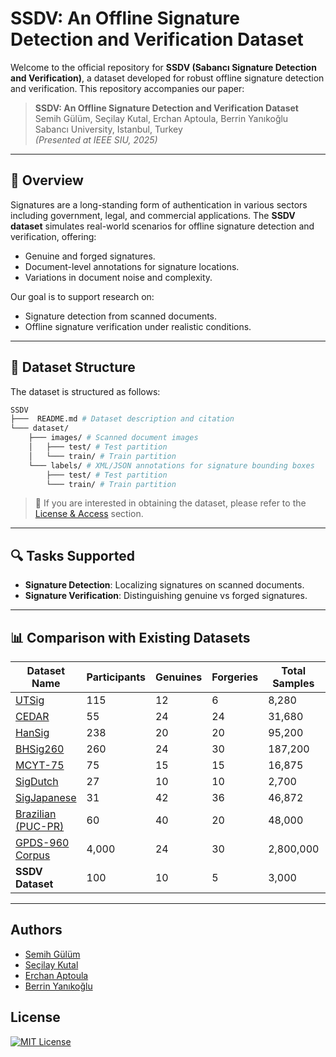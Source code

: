 # SSDV: An Offline Signature Detection and Verification Dataset

Welcome to the official repository for **SSDV (Sabancı Signature Detection and Verification)**, a dataset developed for robust offline signature detection and verification. This repository accompanies our paper:

> **SSDV: An Offline Signature Detection and Verification Dataset**  
> Semih Gülüm, Seçilay Kutal, Erchan Aptoula, Berrin Yanıkoğlu  
> Sabancı University, Istanbul, Turkey  
> *(Presented at IEEE SIU, 2025)*

---

## 🧾 Overview

Signatures are a long-standing form of authentication in various sectors including government, legal, and commercial applications. The **SSDV dataset** simulates real-world scenarios for offline signature detection and verification, offering:

- Genuine and forged signatures.
- Document-level annotations for signature locations.
- Variations in document noise and complexity.

Our goal is to support research on:
- Signature detection from scanned documents.
- Offline signature verification under realistic conditions.

---

## 📁 Dataset Structure

The dataset is structured as follows:
```bash
SSDV
├───  README.md # Dataset description and citation
└─── dataset/
    ├─── images/ # Scanned document images
    │   ├─── test/ # Test partition
    │   └─── train/ # Train partition
    └─── labels/ # XML/JSON annotations for signature bounding boxes
        ├─── test/ # Test partition
        └─── train/ # Train partition
```

> 📌 If you are interested in obtaining the dataset, please refer to the [License & Access](#lock-license--access) section.

---

## 🔍 Tasks Supported

- **Signature Detection**: Localizing signatures on scanned documents.
- **Signature Verification**: Distinguishing genuine vs forged signatures.

---

## 📊 Comparison with Existing Datasets

| Dataset Name                   | Participants | Genuines | Forgeries | Total Samples | Noise Included | Detection Support |
|--------------------------------|--------------|----------|-----------|----------------|----------------|-------------------|
| [UTSig](https://paperswithcode.com/dataset/utsig)                      | 115          | 12       | 6         | 8,280          | ✗              | ✗                 |
| [CEDAR](https://paperswithcode.com/dataset/cedar-signature)                      | 55           | 24       | 24        | 31,680         | ✗              | ✗                 |
| [HanSig](https://github.com/hsinmin/HanSig)                     | 238          | 20       | 20        | 95,200         | ✗              | ✗                 |
| [BHSig260](https://www.kaggle.com/datasets/ishanikathuria/handwritten-signature-datasets)                  | 260          | 24       | 30        | 187,200        | ✗              | ✗                 |
| [MCYT-75](https://bidalab.eps.uam.es/listdatabases?id=MCYT_SignatureOff_75)                   | 75           | 15       | 15        | 16,875         | ✗              | ✗                 |
| [SigDutch](https://tc11.cvc.uab.es/datasets/SigWiComp2013_1/task_1_1)                   | 27           | 10       | 10        | 2,700          | ✗              | ✗                 |
| [SigJapanese](https://tc11.cvc.uab.es/datasets/sigwicomp2013_1/task_2_1)               | 31           | 42       | 36        | 46,872         | ✗              | ✗                 |
| [Brazilian (PUC-PR)]()        | 60           | 40       | 20        | 48,000         | ✗              | ✗                 |
| [GPDS-960 Corpus](https://figshare.com/articles/dataset/GPDS960signature_database/1287360)           | 4,000        | 24       | 30        | 2,800,000      | ✗              | ✗                 |
| **SSDV Dataset**              | 100          | 10       | 5         | 3,000          | ✔              | ✔                 |



---

## Authors

- [Semih Gülüm](https://github.com/semihstp)
- [Seçilay Kutal](https://github.com/seccily)
- [Erchan Aptoula](https://sites.google.com/view/erchan-aptoula/)
- [Berrin Yanıkoğlu](https://scholar.google.com.tr/citations?user=CyWTeecAAAAJ&hl=tr)

## License

[![MIT License](https://img.shields.io/badge/License-MIT-green.svg)](https://choosealicense.com/licenses/mit/)
